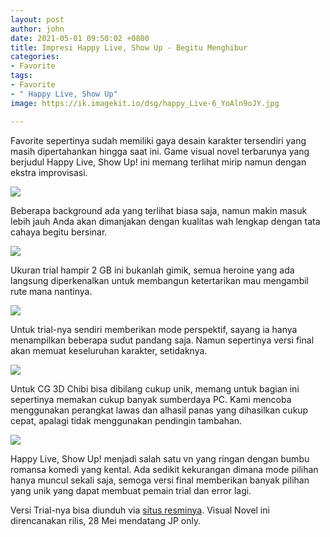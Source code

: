 ```yaml
---
layout: post
author: john
date: 2021-05-01 09:50:02 +0800
title: Impresi Happy Live, Show Up - Begitu Menghibur
categories:
- Favorite
tags:
- Favorite
- " Happy Live, Show Up"
image: https://ik.imagekit.io/dsg/happy_Live-6_YoAln9oJY.jpg

---
```

Favorite sepertinya sudah memiliki gaya desain karakter tersendiri yang masih dipertahankan hingga saat ini. Game visual novel terbarunya yang berjudul Happy Live, Show Up! ini memang terlihat mirip namun dengan ekstra improvisasi.

![](https://ik.imagekit.io/dsg/Happy_Live_hc0F2DsFexf.jpg)

Beberapa background ada yang terlihat biasa saja, namun makin masuk lebih jauh Anda akan dimanjakan dengan kualitas wah lengkap dengan tata cahaya begitu bersinar.

![](https://ik.imagekit.io/dsg/happy_Live-8_acuGBt5OQzo.jpg)

Ukuran trial hampir 2 GB ini bukanlah gimik, semua heroine yang ada langsung diperkenalkan untuk membangun ketertarikan mau mengambil rute mana nantinya.

![](https://ik.imagekit.io/dsg/happy_Live-7_mvS8zNOCdMG.jpg)

Untuk trial-nya sendiri memberikan mode perspektif, sayang ia hanya menampilkan beberapa sudut pandang saja. Namun sepertinya versi final akan memuat keseluruhan karakter, setidaknya.

![](https://ik.imagekit.io/dsg/Happy_Live-9_HFpVHjLIz.jpg)

Untuk CG 3D Chibi bisa dibilang cukup unik, memang untuk bagian ini sepertinya memakan cukup banyak sumberdaya PC. Kami mencoba menggunakan perangkat lawas dan alhasil panas yang dihasilkan cukup cepat, apalagi tidak menggunakan pendingin tambahan.

![](https://ik.imagekit.io/dsg/Happy_Live-4_N2XnRcPel.jpg)

Happy Live, Show Up! menjadi salah satu vn yang ringan dengan bumbu romansa komedi yang kental. Ada sedikit kekurangan dimana mode pilihan hanya muncul sekali saja, semoga versi final memberikan banyak pilihan yang unik yang dapat membuat pemain trial dan error lagi.

Versi Trial-nya bisa diunduh via [situs resminya](http://www.favo-soft.jp/soft/product/happylive_showup/trial.html). Visual Novel ini direncanakan rilis, 28 Mei mendatang JP only.